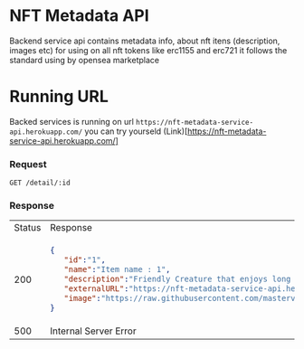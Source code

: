 # NFT Metadata API

Backend service api contains metadata info, about nft itens (description, images etc) for using on all nft tokens like erc1155 and erc721 it follows the standard using by opensea marketplace

# Running URL

Backed services is running on url ``` https://nft-metadata-service-api.herokuapp.com/ ``` you can try yourseld (Link)[https://nft-metadata-service-api.herokuapp.com/]


### Request

`GET /detail/:id`

 ### Response

<table>
<tr>
<td> Status </td> <td> Response </td>
</tr>
<tr>
<td> 200 </td>
<td>
    
```json
{
   "id":"1",
   "name":"Item name : 1",
   "description":"Friendly Creature that enjoys long swims in the ocean. ID: 1",
   "externalURL":"https://nft-metadata-service-api.herokuapp.com/1",
   "image":"https://raw.githubusercontent.com/masterviana/nft-marketplace-metadata-api/main/static/images/1.jpg"
}
```

</td>
</tr>
<tr>
<td> 500 </td>
<td>
Internal Server Error    
</td>
</tr>
</table>


